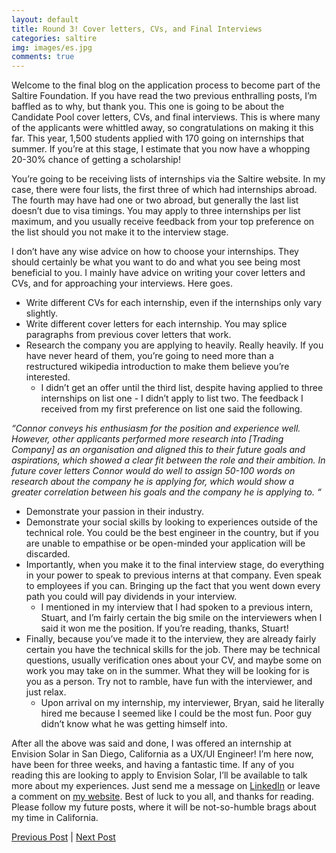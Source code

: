 ```yaml
---
layout: default
title: Round 3! Cover letters, CVs, and Final Interviews
categories: saltire
img: images/es.jpg
comments: true
---
```


Welcome to the final blog on the application process to become part of the Saltire Foundation. If you have read the two previous enthralling posts, I’m baffled as to why, but thank you. This one is going to be about the Candidate Pool cover letters, CVs, and final interviews. This is where many of the applicants were whittled away, so congratulations on making it this far. This year, 1,500 students applied with 170 going on internships that summer. If you’re at this stage, I estimate that you now have a whopping 20-30% chance of getting a scholarship! 

You’re going to be receiving lists of internships via the Saltire website. In my case, there were four lists, the first three of which had internships abroad. The fourth may have had one or two abroad, but generally the last list doesn’t due to visa timings. You may apply to three internships per list maximum, and you usually receive feedback from your top preference on the list should you not make it to the interview stage.

I don’t have any wise advice on how to choose your internships. They should certainly be what you want to do and what you see being most beneficial to you. I mainly have advice on writing your cover letters and CVs, and for approaching your interviews. Here goes.

* Write different CVs for each internship, even if the internships only vary slightly.
* Write different cover letters for each internship. You may splice paragraphs from previous cover letters that work.
* Research the company you are applying to heavily. Really heavily. If you have never heard of them, you’re going to need more than a restructured wikipedia introduction to make them believe you’re interested.
    * I didn’t get an offer until the third list, despite having applied to three internships on list one - I didn’t apply to list two. The feedback I received from my first preference on list one said the following.

*“Connor conveys his enthusiasm for the position and experience well. However, other applicants performed more research into [Trading Company] as an organisation and aligned this to their future goals and aspirations, which showed a clear fit between the role and their ambition. In future cover letters Connor would do well to assign 50-100 words on research about the company he is applying for, which would show a greater correlation between his goals and the company he is applying to. “*

* Demonstrate your passion in their industry.
* Demonstrate your social skills by looking to experiences outside of the technical role. You could be the best engineer in the country, but if you are unable to empathise or be open-minded your application will be discarded.
* Importantly, when you make it to the final interview stage, do everything in your power to speak to previous interns at that company. Even speak to employees if you can. Bringing up the fact that you went down every path you could will pay dividends in your interview. 
    * I mentioned in my interview that I had spoken to a previous intern, Stuart, and I’m fairly certain the big smile on the interviewers when I said it won me the position. If you’re reading, thanks, Stuart!
* Finally, because you’ve made it to the interview, they are already fairly certain you have the technical skills for the job. There may be technical questions, usually verification ones about your CV, and maybe some on work you may take on in the summer. What they will be looking for is you as a person. Try not to ramble, have fun with the interviewer, and just relax.
    * Upon arrival on my internship, my interviewer, Bryan, said he literally hired me because I seemed like I could be the most fun. Poor guy didn’t know what he was getting himself into.

After all the above was said and done, I was offered an internship at Envision Solar in San Diego, California as a UX/UI Engineer! I’m here now, have been for three weeks, and having a fantastic time. If any of you reading this are looking to apply to Envision Solar, I’ll be available to talk more about my experiences. Just send me a message on [LinkedIn](https://www.linkedin.com/in/mcguile) or leave a comment on [my website](http://www.mcguile.com). Best of luck to you all, and thanks for reading. Please follow my future posts, where it will be not-so-humble brags about my time in California.

[Previous Post](Saltire2.html) | [Next Post](touchdown-in-san-diego.html)
